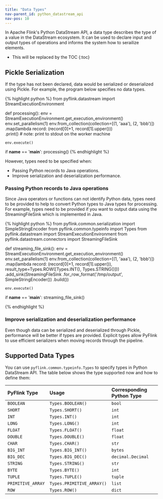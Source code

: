 ```yaml
---
title: "Data Types"
nav-parent_id: python_datastream_api
nav-pos: 10
---
```

<!--
Licensed to the Apache Software Foundation (ASF) under one
or more contributor license agreements.  See the NOTICE file
distributed with this work for additional information
regarding copyright ownership.  The ASF licenses this file
to you under the Apache License, Version 2.0 (the
"License"); you may not use this file except in compliance
with the License.  You may obtain a copy of the License at

  http://www.apache.org/licenses/LICENSE-2.0

Unless required by applicable law or agreed to in writing,
software distributed under the License is distributed on an
"AS IS" BASIS, WITHOUT WARRANTIES OR CONDITIONS OF ANY
KIND, either express or implied.  See the License for the
specific language governing permissions and limitations
under the License.
-->

In Apache Flink's Python DataStream API, a data type describes the type of a value in the DataStream ecosystem. 
It can be used to declare input and output types of operations and informs the system how to serailize elements. 

* This will be replaced by the TOC
{:toc}


## Pickle Serialization

If the type has not been declared, data would be serialized or deserialized using Pickle. 
For example, the program below specifies no data types.

{% highlight python %}
from pyflink.datastream import StreamExecutionEnvironment


def processing():
    env = StreamExecutionEnvironment.get_execution_environment()
    env.set_parallelism(1)
    env.from_collection(collection=[(1, 'aaa'), (2, 'bbb')]) \
        .map(lambda record: (record[0]+1, record[1].upper())) \
        .print()  # note: print to stdout on the worker machine

    env.execute()


if __name__ == '__main__':
    processing()
{% endhighlight %}

However, types need to be specified when:

- Passing Python records to Java operations.
- Improve serialization and deserialization performance.

### Passing Python records to Java operations

Since Java operators or functions can not identify Python data, types need to be provided to help to convert Python types to Java types for processing.
For example, types need to be provided if you want to output data using the StreamingFileSink which is implemented in Java.

{% highlight python %}
from pyflink.common.serialization import SimpleStringEncoder
from pyflink.common.typeinfo import Types
from pyflink.datastream import StreamExecutionEnvironment
from pyflink.datastream.connectors import StreamingFileSink


def streaming_file_sink():
    env = StreamExecutionEnvironment.get_execution_environment()
    env.set_parallelism(1)
    env.from_collection(collection=[(1, 'aaa'), (2, 'bbb')]) \
        .map(lambda record: (record[0]+1, record[1].upper()),
             result_type=Types.ROW([Types.INT(), Types.STRING()])) \
        .add_sink(StreamingFileSink
                  .for_row_format('/tmp/output', SimpleStringEncoder())
                  .build())

    env.execute()


if __name__ == '__main__':
    streaming_file_sink()

{% endhighlight %}

### Improve serialization and deserialization performance

Even though data can be serialized and deserialized through Pickle, performance will be better if types are provided.
Explicit types allow PyFlink to use efficient serializers when moving records through the pipeline.

## Supported Data Types

You can use `pyflink.common.typeinfo.Types` to specify types in Python DataStream API. 
The table below shows the type supported now and how to define them:

| PyFlink Type | Usage |  Corresponding Python Type |
|:-----------------|:-----------------------|:-----------------------|
| `BOOLEAN` | `Types.BOOLEAN()` | `bool` |
| `SHORT` | `Types.SHORT()` | `int` |
| `INT` | `Types.INT()` | `int` |
| `LONG` | `Types.LONG()` | `int` |
| `FLOAT` | `Types.FLOAT()` | `float` |
| `DOUBLE` | `Types.DOUBLE()` | `float` |
| `CHAR` | `Types.CHAR()` | `str` |
| `BIG_INT` | `Types.BIG_INT()` | `bytes` |
| `BIG_DEC` | `Types.BIG_DEC()` | `decimal.Decimal` |
| `STRING` | `Types.STRING()` | `str` |
| `BYTE` | `Types.BYTE()` | `int` |
| `TUPLE` | `Types.TUPLE()` | `tuple` |
| `PRIMITIVE_ARRAY` | `Types.PRIMITIVE_ARRAY()` | `list` |
| `ROW` | `Types.ROW()` | `dict` |
